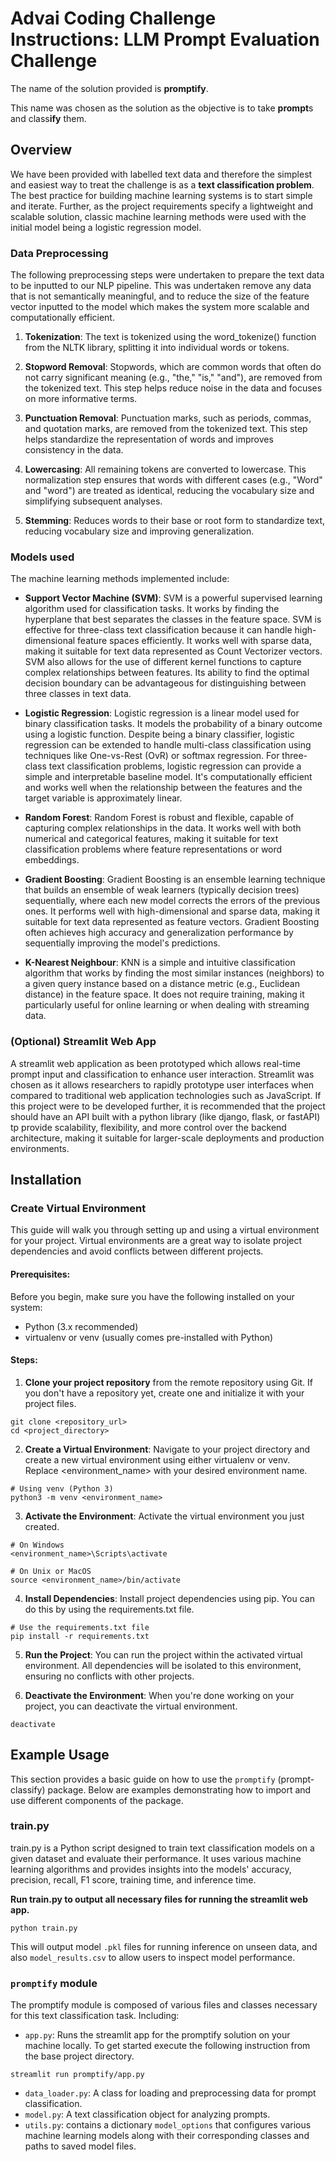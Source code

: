# Advai Coding Challenge Instructions: LLM Prompt Evaluation Challenge

The name of the solution provided is **promptify**.

This name was chosen as the solution as the objective is to take **prompt**s and class**ify**  them.

## Overview
We have been provided with labelled text data and therefore the simplest and easiest way to treat the challenge is as a **text classification problem**. The best practice for building machine learning systems is to start simple and iterate. Further, as the project requirements specify a lightweight and scalable solution, classic machine learning methods were used with the initial model being a logistic regression model. 

### Data Preprocessing

The following preprocessing steps were undertaken to prepare the text data to be inputted to our NLP pipeline. This was undertaken remove any data that is not semantically meaningful, and to reduce the size of the feature vector inputted to the model which makes the system more scalable and computationally efficient.

1. **Tokenization**: The text is tokenized using the word_tokenize() function from the NLTK library, splitting it into individual words or tokens.

2. **Stopword Removal**: Stopwords, which are common words that often do not carry significant meaning (e.g., "the," "is," "and"), are removed from the tokenized text. This step helps reduce noise in the data and focuses on more informative terms.

3. **Punctuation Removal**: Punctuation marks, such as periods, commas, and quotation marks, are removed from the tokenized text. This step helps standardize the representation of words and improves consistency in the data.

4. **Lowercasing**: All remaining tokens are converted to lowercase. This normalization step ensures that words with different cases (e.g., "Word" and "word") are treated as identical, reducing the vocabulary size and simplifying subsequent analyses.

5. **Stemming**: Reduces words to their base or root form to standardize text, reducing vocabulary size and improving generalization.

### Models used

The machine learning methods implemented include:
- **Support Vector Machine (SVM)**: SVM is a powerful supervised learning algorithm used for classification tasks. It works by finding the hyperplane that best separates the classes in the feature space. SVM is effective for three-class text classification because it can handle high-dimensional feature spaces efficiently. It works well with sparse data, making it suitable for text data represented as Count Vectorizer vectors. SVM also allows for the use of different kernel functions to capture complex relationships between features. Its ability to find the optimal decision boundary can be advantageous for distinguishing between three classes in text data.

- **Logistic Regression**: Logistic regression is a linear model used for binary classification tasks. It models the probability of a binary outcome using a logistic function. Despite being a binary classifier, logistic regression can be extended to handle multi-class classification using techniques like One-vs-Rest (OvR) or softmax regression. For three-class text classification problems, logistic regression can provide a simple and interpretable baseline model. It's computationally efficient and works well when the relationship between the features and the target variable is approximately linear.
- **Random Forest**: Random Forest is robust and flexible, capable of capturing complex relationships in the data. It works well with both numerical and categorical features, making it suitable for text classification problems where feature representations or word embeddings.
- **Gradient Boosting**: Gradient Boosting is an ensemble learning technique that builds an ensemble of weak learners (typically decision trees) sequentially, where each new model corrects the errors of the previous ones. It performs well with high-dimensional and sparse data, making it suitable for text data represented as feature vectors. Gradient Boosting often achieves high accuracy and generalization performance by sequentially improving the model's predictions. 
- **K-Nearest Neighbour**:  KNN is a simple and intuitive classification algorithm that works by finding the most similar instances (neighbors) to a given query instance based on a distance metric (e.g., Euclidean distance) in the feature space. It does not require training, making it particularly useful for online learning or when dealing with streaming data.

### (Optional) Streamlit Web App

A streamlit web application as been prototyped which allows real-time prompt input and classification to enhance user interaction. Streamlit was chosen as it allows researchers to rapidly prototype user interfaces when compared to traditional web application technologies such as JavaScript. If this project were to be developed further, it is recommended that the project should have an API built with a python library (like django, flask, or fastAPI) tp provide scalability, flexibility, and more control over the backend architecture, making it suitable for larger-scale deployments and production environments.

## Installation

### Create Virtual Environment

This guide will walk you through setting up and using a virtual environment for your project. Virtual environments are a great way to isolate project dependencies and avoid conflicts between different projects.

#### Prerequisites:

Before you begin, make sure you have the following installed on your system:

- Python (3.x recommended)
- virtualenv or venv (usually comes pre-installed with Python)

#### Steps:
1. **Clone your project repository** from the remote repository using Git. If you don't have a repository yet, create one and initialize it with your project files.
```
git clone <repository_url>
cd <project_directory>
```
2. **Create a Virtual Environment**:
Navigate to your project directory and create a new virtual environment using either virtualenv or venv. Replace <environment_name> with your desired environment name.

```
# Using venv (Python 3)
python3 -m venv <environment_name>
```

3. **Activate the Environment**: Activate the virtual environment you just created.
```
# On Windows
<environment_name>\Scripts\activate

# On Unix or MacOS
source <environment_name>/bin/activate
```

4. **Install Dependencies**: Install project dependencies using pip. You can do this by using the requirements.txt file. 
```
# Use the requirements.txt file
pip install -r requirements.txt
```

5. **Run the Project**: You can run the project within the activated virtual environment. All dependencies will be isolated to this environment, ensuring no conflicts with other projects.

6. **Deactivate the Environment**: When you're done working on your project, you can deactivate the virtual environment.
```
deactivate
```



## Example Usage

This section provides a basic guide on how to use the `promptify` (prompt-classify) package. Below are examples demonstrating how to import and use different components of the package.

### train.py

train.py is a Python script designed to train text classification models on a given dataset and evaluate their performance. It uses various machine learning algorithms and provides insights into the models' accuracy, precision, recall, F1 score, training time, and inference time.

**Run train.py to output all necessary files for running the streamlit web app.**

```
python train.py
```
This will output model `.pkl` files for running inference on unseen data, and also `model_results.csv` to allow users to inspect model performance. 

### `promptify` module

The promptify module is composed of various files and classes necessary for this text classification task. Including:

- `app.py`: Runs the streamlit app for the promptify solution on your machine locally. To get started execute the following instruction from the base project directory.
```
streamlit run promptify/app.py 
```
- `data_loader.py`: A class for loading and preprocessing data for prompt classification.
- `model.py`: A text classification object for analyzing prompts.
- `utils.py`: contains a dictionary `model_options` that configures various machine learning models along with their corresponding classes and paths to saved model files.



